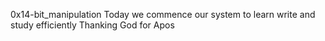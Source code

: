0x14-bit_manipulation
Today we commence our system to learn write and study efficiently
Thanking God for Apos

